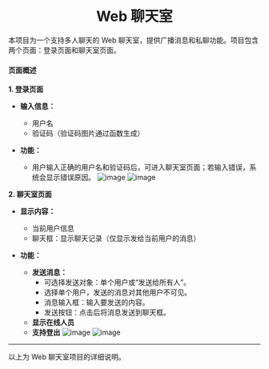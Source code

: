 <div align="center"><h1><b>Web 聊天室</b></h1></div>

本项目为一个支持多人聊天的 Web 聊天室，提供广播消息和私聊功能。项目包含两个页面：登录页面和聊天室页面。

#### 页面概述

**1. 登录页面**

- **输入信息：**
  - 用户名
  - 验证码（验证码图片通过函数生成）
  
- **功能：**
  - 用户输入正确的用户名和验证码后，可进入聊天室页面；若输入错误，系统会显示错误原因。
![image](https://github.com/user-attachments/assets/76595679-4864-4976-90b6-5477cb8a8f3e)
![image](https://github.com/user-attachments/assets/45a4e02a-d62a-4fa9-a80a-36a7c2210bc3)


**2. 聊天室页面**

- **显示内容：**
  - 当前用户信息
  - 聊天框：显示聊天记录（仅显示发给当前用户的消息）

- **功能：**
  - **发送消息：**
    - 可选择发送对象：单个用户或“发送给所有人”。
    - 选择单个用户，发送的消息对其他用户不可见。
    - 消息输入框：输入要发送的内容。
    - 发送按钮：点击后将消息发送到聊天框。
  - **显示在线人员**
  - **支持登出**
![image](https://github.com/user-attachments/assets/3f8ffb51-979b-4d24-a46e-8263718b8139)
![image](https://github.com/user-attachments/assets/5a5ad19c-d29f-444f-aa5c-32a5891a63a7)


---

以上为 Web 聊天室项目的详细说明。

